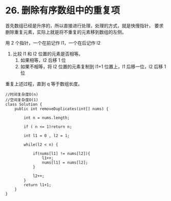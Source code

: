 # 26. 删除有序数组中的重复项

首先数组已经是升序的，所以直接进行处理，处理的方式，就是快慢指针，
要求删除重复元素，实际上就是将不重复的元素移到数组的左侧。

用 2 个指针，一个在前记作 l1，一个在后记作 l2
1. 比较 l1 和 l2 位置的元素是否相等。
    1. 如果相等，l2 后移 1 位
    2. 如果不相等，将 l2 位置的元素复制到 l1+1 位置上，l1 后移一位，l2 后移 1 位

重复上述过程，直到 q 等于数组长度。

```
//时间复杂度O(n)
//空间复杂度O(1)
class Solution {
    public int removeDuplicates(int[] nums) {
        
        int n = nums.length;

        if ( n <= 1)return n;

        int l1 = 0 , l2 = 1;

        while(l2 < n) {

            if(nums[l1] != nums[l2]){
                l1++;
                nums[l1] = nums[l2];
            }
            
            l2++;
        }
        return l1+1;
    }
}
```
